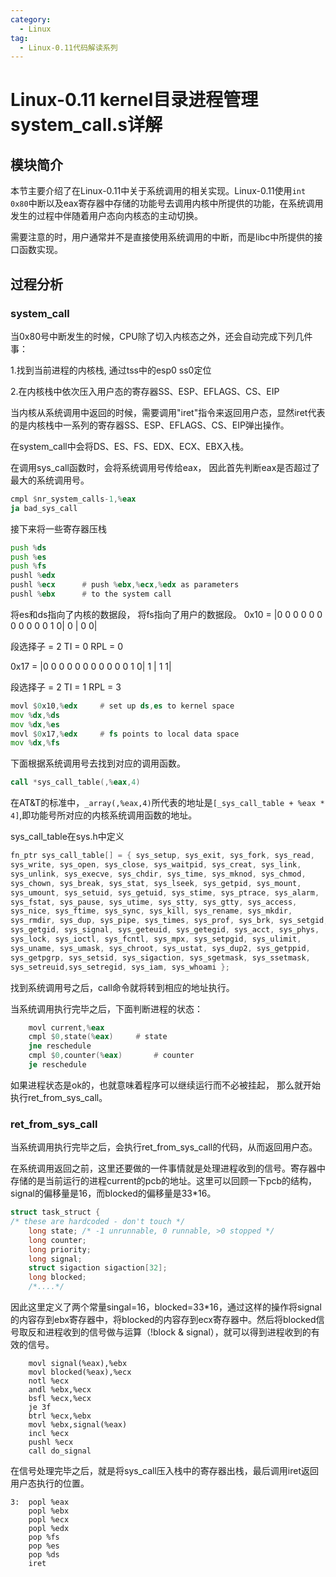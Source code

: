 ```yaml
---
category:
  - Linux
tag:
  - Linux-0.11代码解读系列
---
```



# Linux-0.11 kernel目录进程管理system_call.s详解

## 模块简介

本节主要介绍了在Linux-0.11中关于系统调用的相关实现。Linux-0.11使用```int 0x80```中断以及eax寄存器中存储的功能号去调用内核中所提供的功能，在系统调用发生的过程中伴随着用户态向内核态的主动切换。

需要注意的时，用户通常并不是直接使用系统调用的中断，而是libc中所提供的接口函数实现。

## 过程分析

### system_call

当0x80号中断发生的时候，CPU除了切入内核态之外，还会自动完成下列几件事：

1.找到当前进程的内核栈, 通过tss中的esp0 ss0定位

2.在内核栈中依次压入用户态的寄存器SS、ESP、EFLAGS、CS、EIP

当内核从系统调用中返回的时候，需要调用"iret"指令来返回用户态，显然iret代表的是内核栈中一系列的寄存器SS、ESP、EFLAGS、CS、EIP弹出操作。

在system_call中会将DS、ES、FS、EDX、ECX、EBX入栈。

在调用sys_call函数时，会将系统调用号传给eax， 因此首先判断eax是否超过了最大的系统调用号。

```asm
cmpl $nr_system_calls-1,%eax
ja bad_sys_call
```

接下来将一些寄存器压栈
```asm
push %ds
push %es
push %fs
pushl %edx
pushl %ecx		# push %ebx,%ecx,%edx as parameters
pushl %ebx		# to the system call
```

将es和ds指向了内核的数据段， 将fs指向了用户的数据段。
0x10 = |0 0 0 0 0 0 0 0 0 0 0 1 0| 0 | 0 0|

段选择子 = 2
TI = 0
RPL = 0

0x17 = |0 0 0 0 0 0 0 0 0 0 0 1 0| 1 | 1 1|

段选择子 = 2
TI = 1
RPL = 3

```asm
movl $0x10,%edx		# set up ds,es to kernel space
mov %dx,%ds
mov %dx,%es
movl $0x17,%edx		# fs points to local data space
mov %dx,%fs
```
下面根据系统调用号去找到对应的调用函数。

```asm
call *sys_call_table(,%eax,4)
```

在AT&T的标准中，```_array(,%eax,4)```所代表的地址是```[_sys_call_table + %eax * 4]```,即功能号所对应的内核系统调用函数的地址。

sys_call_table在sys.h中定义

```c
fn_ptr sys_call_table[] = { sys_setup, sys_exit, sys_fork, sys_read,
sys_write, sys_open, sys_close, sys_waitpid, sys_creat, sys_link,
sys_unlink, sys_execve, sys_chdir, sys_time, sys_mknod, sys_chmod,
sys_chown, sys_break, sys_stat, sys_lseek, sys_getpid, sys_mount,
sys_umount, sys_setuid, sys_getuid, sys_stime, sys_ptrace, sys_alarm,
sys_fstat, sys_pause, sys_utime, sys_stty, sys_gtty, sys_access,
sys_nice, sys_ftime, sys_sync, sys_kill, sys_rename, sys_mkdir,
sys_rmdir, sys_dup, sys_pipe, sys_times, sys_prof, sys_brk, sys_setgid,
sys_getgid, sys_signal, sys_geteuid, sys_getegid, sys_acct, sys_phys,
sys_lock, sys_ioctl, sys_fcntl, sys_mpx, sys_setpgid, sys_ulimit,
sys_uname, sys_umask, sys_chroot, sys_ustat, sys_dup2, sys_getppid,
sys_getpgrp, sys_setsid, sys_sigaction, sys_sgetmask, sys_ssetmask,
sys_setreuid,sys_setregid, sys_iam, sys_whoami };
```

找到系统调用号之后，call命令就将转到相应的地址执行。

当系统调用执行完毕之后，下面判断进程的状态：

```asm
	movl current,%eax
	cmpl $0,state(%eax)		# state
	jne reschedule
	cmpl $0,counter(%eax)		# counter
	je reschedule
```

如果进程状态是ok的，也就意味着程序可以继续运行而不必被挂起， 那么就开始执行ret_from_sys_call。

### ret_from_sys_call

当系统调用执行完毕之后，会执行ret_from_sys_call的代码，从而返回用户态。

在系统调用返回之前，这里还要做的一件事情就是处理进程收到的信号。寄存器中存储的是当前运行的进程current的pcb的地址。这里可以回顾一下pcb的结构，signal的偏移量是16，而blocked的偏移量是33*16。

```c
struct task_struct {
/* these are hardcoded - don't touch */
	long state;	/* -1 unrunnable, 0 runnable, >0 stopped */
	long counter;
	long priority;
	long signal;
	struct sigaction sigaction[32];
	long blocked;	
	/*....*/
```

因此这里定义了两个常量singal=16，blocked=33*16，通过这样的操作将signal的内容存到ebx寄存器中，将blocked的内容存到ecx寄存器中。然后将blocked信号取反和进程收到的信号做与运算（!block & signal），就可以得到进程收到的有效的信号。

```x86asm
	movl signal(%eax),%ebx
	movl blocked(%eax),%ecx
	notl %ecx
	andl %ebx,%ecx
	bsfl %ecx,%ecx
	je 3f
	btrl %ecx,%ebx
	movl %ebx,signal(%eax)
	incl %ecx
	pushl %ecx
	call do_signal
```

在信号处理完毕之后，就是将sys_call压入栈中的寄存器出栈，最后调用iret返回用户态执行的位置。

```x86asm
3:	popl %eax
	popl %ebx
	popl %ecx
	popl %edx
	pop %fs
	pop %es
	pop %ds
	iret
```